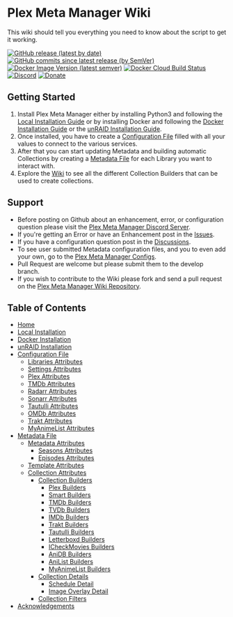 # Plex Meta Manager Wiki

This wiki should tell you everything you need to know about the script to get it working.

[![GitHub release (latest by date)](https://img.shields.io/github/v/release/meisnate12/Plex-Meta-Manager?style=plastic)](https://github.com/meisnate12/Plex-Meta-Manager/releases)
[![GitHub commits since latest release (by SemVer)](https://img.shields.io/github/commits-since/meisnate12/plex-meta-manager/latest/develop?label=Number%20of%20Commits%20in%20Develop&style=plastic)](https://github.com/meisnate12/Plex-Meta-Manager/tree/develop)
[![Docker Image Version (latest semver)](https://img.shields.io/docker/v/meisnate12/plex-meta-manager?label=docker&sort=semver&style=plastic)](https://hub.docker.com/r/meisnate12/plex-meta-manager)
[![Docker Cloud Build Status](https://img.shields.io/docker/cloud/build/meisnate12/plex-meta-manager?style=plastic)](https://hub.docker.com/r/meisnate12/plex-meta-manager)
[![Discord](https://img.shields.io/discord/822460010649878528?label=Discord&style=plastic)](https://discord.gg/TsdpsFYqqm)
[![Donate](https://img.shields.io/badge/-Sponsor_or_Donate-blueviolet?style=plastic)](https://github.com/sponsors/meisnate12)

## Getting Started

1. Install Plex Meta Manager either by installing Python3 and following the [Local Installation Guide](https://github.com/meisnate12/Plex-Meta-Manager/wiki/Local-Installation)
   or by installing Docker and following the [Docker Installation Guide](https://github.com/meisnate12/Plex-Meta-Manager/wiki/Docker-Installation) or the [unRAID Installation Guide](https://github.com/meisnate12/Plex-Meta-Manager/wiki/unRAID-Installation).
2. Once installed, you have to create a [Configuration File](https://github.com/meisnate12/Plex-Meta-Manager/wiki/Configuration-File) filled with all your values to connect to the various services. 
3. After that you can start updating Metadata and building automatic Collections by creating a [Metadata File](https://github.com/meisnate12/Plex-Meta-Manager/wiki/Metadata-File) for each Library you want to interact with.
4. Explore the [Wiki](https://github.com/meisnate12/Plex-Meta-Manager/wiki) to see all the different Collection Builders that can be used to create collections. 

## Support

* Before posting on Github about an enhancement, error, or configuration question please visit the [Plex Meta Manager Discord Server](https://discord.gg/TsdpsFYqqm).
* If you're getting an Error or have an Enhancement post in the [Issues](https://github.com/meisnate12/Plex-Meta-Manager/issues).
* If you have a configuration question post in the [Discussions](https://github.com/meisnate12/Plex-Meta-Manager/discussions).
* To see user submitted Metadata configuration files, and you to even add your own, go to the [Plex Meta Manager Configs](https://github.com/meisnate12/Plex-Meta-Manager-Configs).
* Pull Request are welcome but please submit them to the develop branch.
* If you wish to contribute to the Wiki please fork and send a pull request on the [Plex Meta Manager Wiki Repository](https://github.com/meisnate12/Plex-Meta-Manager-Wiki).

## Table of Contents
- [Home](Home)
- [Local Installation](Local-Installation)
- [Docker Installation](Docker-Installation)
- [unRAID Installation](unRAID-Installation)
- [Configuration File](Configuration-File)
  - [Libraries Attributes](Libraries-Attributes)
  - [Settings Attributes](Settings-Attributes)
  - [Plex Attributes](Plex-Attributes)
  - [TMDb Attributes](TMDb-Attributes)
  - [Radarr Attributes](Radarr-Attributes)
  - [Sonarr Attributes](Sonarr-Attributes)
  - [Tautulli Attributes](Tautulli-Attributes)
  - [OMDb Attributes](OMDb-Attributes) 
  - [Trakt Attributes](Trakt-Attributes)
  - [MyAnimeList Attributes](MyAnimeList-Attributes)
- [Metadata File](Metadata-File)
  - [Metadata Attributes](Metadata-Attributes)
    - [Seasons Attributes](Seasons-Attributes)
    - [Episodes Attributes](Episodes-Attributes)
  - [Template Attributes](Template-Attributes)
  - [Collection Attributes](Collection-Attributes)
    - [Collection Builders](Collection-Builders)
      - [Plex Builders](Plex-Builders)
      - [Smart Builders](Smart-Builders)
      - [TMDb Builders](TMDb-Builders)
      - [TVDb Builders](TVDb-Builders)
      - [IMDb Builders](IMDb-Builders)
      - [Trakt Builders](Trakt-Builders)
      - [Tautulli Builders](Tautulli-Builders)
      - [Letterboxd Builders](Letterboxd-Builders)
      - [ICheckMovies Builders](ICheckMovies-Builders)
      - [AniDB Builders](AniDB-Builders)
      - [AniList Builders](AniList-Builders)
      - [MyAnimeList Builders](MyAnimeList-Builders)
    - [Collection Details](Collection-Details)
      - [Schedule Detail](Schedule-Detail)
      - [Image Overlay Detail](Image-Overlay-Detail)
    - [Collection Filters](Collection-Filters)
- [Acknowledgements](Acknowledgements)
